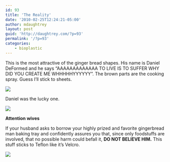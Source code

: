 ```yaml
---
id: 93
title: 'The Reality'
date: '2010-02-25T12:24:21-05:00'
author: mdaughtrey
layout: post
guid: 'http://daughtrey.com/?p=93'
permalink: '/?p=93'
categories:
    - bioplastic
---
```


This is the most attractive of the ginger bread shapes. His name is Daniel DeFormed and he says “AAAAAAAAAAAAA TO LIVE IS TO SUFFER WHY DID YOU CREATE ME WHHHHHYYYYYY”. The brown parts are the cooking spray. Guess I’ll stick to sheets.

[![](http://daughtrey.com/wp-content/uploads/2010/02/l_2048_1536_9F333FB5-7D5A-4D36-A5F5-DE6D1B08C5F3.jpeg)](http://daughtrey.com/wp-content/uploads/2010/02/l_2048_1536_9F333FB5-7D5A-4D36-A5F5-DE6D1B08C5F3.jpeg)

Daniel was the lucky one.

[![](http://daughtrey.com/wp-content/uploads/2010/02/p_2048_1536_F53FD99A-A3C6-4A6B-9ADE-FD86DE9B3837.jpeg)](http://daughtrey.com/wp-content/uploads/2010/02/p_2048_1536_F53FD99A-A3C6-4A6B-9ADE-FD86DE9B3837.jpeg)

**Attention wives**

If your husband asks to borrow your highly prized and favorite gingerbread man baking tray and confidently assures you that, since only foodstuffs are involved, that no possible harm could befall it, **DO NOT BELIEVE HIM.** This stuff sticks to Teflon like it’s Velcro.

[![](http://daughtrey.com/wp-content/uploads/2010/02/l_2048_1536_815C7ADB-98B1-4EED-A660-16B3CEF5ED2C.jpeg)](http://daughtrey.com/wp-content/uploads/2010/02/l_2048_1536_815C7ADB-98B1-4EED-A660-16B3CEF5ED2C.jpeg)